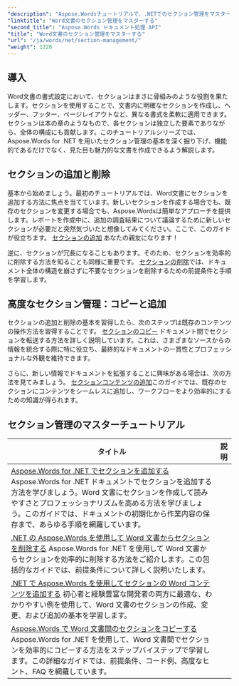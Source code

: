 ```yaml
---
"description": "Aspose.Wordsチュートリアルで、.NETでのセクション管理をマスターしましょう。Word文書でセクションをシームレスに追加、削除、コピー、追加する方法を学びましょう。"
"linktitle": "Word文書のセクション管理をマスターする"
"second_title": "Aspose.Words ドキュメント処理 API"
"title": "Word文書のセクション管理をマスターする"
"url": "/ja/words/net/section-management/"
"weight": 1220
---
```


## 導入

Word文書の書式設定において、セクションはまさに骨組みのような役割を果たします。セクションを使用することで、文書内に明確なセクションを作成し、ヘッダー、フッター、ページレイアウトなど、異なる書式を柔軟に適用できます。セクションは本の章のようなもので、各セクションは独立した要素でありながら、全体の構成にも貢献します。このチュートリアルシリーズでは、Aspose.Words for .NET を用いたセクション管理の基本を深く掘り下げ、機能的であるだけでなく、見た目も魅力的な文書を作成できるよう解説します。

## セクションの追加と削除

基本から始めましょう。最初のチュートリアルでは、Word文書にセクションを追加する方法に焦点を当てています。新しいセクションを作成する場合でも、既存のセクションを変更する場合でも、Aspose.Wordsは簡単なアプローチを提供します。レポートを作成中に、追加の調査結果について議論するために新しいセクションが必要だと突然気づいたと想像してみてください。ここで、このガイドが役立ちます。 [セクションの追加](./adding-sections/) あなたの親友になります！ 

逆に、セクションが冗長になることもあります。そのため、セクションを効率的に削除する方法を知ることも同様に重要です。 [セクションの削除](./delete-sections-word-document/)では、ドキュメント全体の構造を崩さずに不要なセクションを削除するための前提条件と手順を学習します。 

## 高度なセクション管理：コピーと追加

セクションの追加と削除の基本を習得したら、次のステップは既存のコンテンツの操作方法を習得することです。 [セクションのコピー](./copy-sections-word-documents/) ドキュメント間でセクションを転送する方法を詳しく説明しています。これは、さまざまなソースからの情報を統合する際に特に役立ち、最終的なドキュメントの一貫性とプロフェッショナルな外観を維持できます。 

さらに、新しい情報でドキュメントを拡張することに興味がある場合は、次の方法を見てみましょう。 [セクションコンテンツの追加](./append-section-word-content/)このガイドでは、既存のセクションにコンテンツをシームレスに追加し、ワークフローをより効率的にするための知識が得られます。

 ## セクション管理のマスターチュートリアル
| タイトル | 説明 |
| --- | --- |
| [Aspose.Words for .NET でセクションを追加する](./adding-sections/) Aspose.Words for .NET ドキュメントでセクションを追加する方法を学びましょう。Word 文書にセクションを作成して読みやすさとプロフェッショナリズムを高める方法を学びましょう。このガイドでは、ドキュメントの初期化から作業内容の保存まで、あらゆる手順を網羅しています。 |
| [.NET の Aspose.Words を使用して Word 文書からセクションを削除する](./delete-sections-word-document/) Aspose.Words for .NET を使用して Word 文書からセクションを効率的に削除する方法をご紹介します。この包括的なガイドでは、前提条件について詳しく説明いたします。 |
| [.NET で Aspose.Words を使用してセクションの Word コンテンツを追加する](./append-section-word-content/) 初心者と経験豊富な開発者の両方に最適な、わかりやすい例を使用して、Word 文書のセクションの作成、変更、および追加の基本を学習します。 |
| [Aspose.Words で Word 文書間のセクションをコピーする](./copy-sections-word-documents/) Aspose.Words for .NET を使用して、Word 文書間でセクションを効率的にコピーする方法をステップバイステップで学習します。この詳細なガイドでは、前提条件、コード例、高度なヒント、FAQ を網羅しています。 |